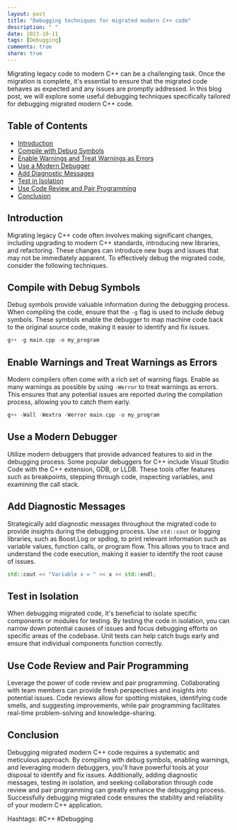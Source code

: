 ```yaml
---
layout: post
title: "Debugging techniques for migrated modern C++ code"
description: " "
date: 2023-10-11
tags: [Debugging]
comments: true
share: true
---
```


Migrating legacy code to modern C++ can be a challenging task. Once the migration is complete, it's essential to ensure that the migrated code behaves as expected and any issues are promptly addressed. In this blog post, we will explore some useful debugging techniques specifically tailored for debugging migrated modern C++ code.

## Table of Contents
- [Introduction](#introduction)
- [Compile with Debug Symbols](#compile-with-debug-symbols)
- [Enable Warnings and Treat Warnings as Errors](#enable-warnings-and-treat-warnings-as-errors)
- [Use a Modern Debugger](#use-a-modern-debugger)
- [Add Diagnostic Messages](#add-diagnostic-messages)
- [Test in Isolation](#test-in-isolation)
- [Use Code Review and Pair Programming](#use-code-review-and-pair-programming)
- [Conclusion](#conclusion)

## Introduction

Migrating legacy C++ code often involves making significant changes, including upgrading to modern C++ standards, introducing new libraries, and refactoring. These changes can introduce new bugs and issues that may not be immediately apparent. To effectively debug the migrated code, consider the following techniques.

## Compile with Debug Symbols

Debug symbols provide valuable information during the debugging process. When compiling the code, ensure that the `-g` flag is used to include debug symbols. These symbols enable the debugger to map machine code back to the original source code, making it easier to identify and fix issues.

```cpp
g++ -g main.cpp -o my_program
```

## Enable Warnings and Treat Warnings as Errors

Modern compilers often come with a rich set of warning flags. Enable as many warnings as possible by using `-Werror` to treat warnings as errors. This ensures that any potential issues are reported during the compilation process, allowing you to catch them early.

```cpp
g++ -Wall -Wextra -Werror main.cpp -o my_program
```

## Use a Modern Debugger

Utilize modern debuggers that provide advanced features to aid in the debugging process. Some popular debuggers for C++ include Visual Studio Code with the C++ extension, GDB, or LLDB. These tools offer features such as breakpoints, stepping through code, inspecting variables, and examining the call stack.

## Add Diagnostic Messages

Strategically add diagnostic messages throughout the migrated code to provide insights during the debugging process. Use `std::cout` or logging libraries, such as Boost.Log or spdlog, to print relevant information such as variable values, function calls, or program flow. This allows you to trace and understand the code execution, making it easier to identify the root cause of issues.

```cpp
std::cout << "Variable x = " << x << std::endl;
```

## Test in Isolation

When debugging migrated code, it's beneficial to isolate specific components or modules for testing. By testing the code in isolation, you can narrow down potential causes of issues and focus debugging efforts on specific areas of the codebase. Unit tests can help catch bugs early and ensure that individual components function correctly.

## Use Code Review and Pair Programming

Leverage the power of code review and pair programming. Collaborating with team members can provide fresh perspectives and insights into potential issues. Code reviews allow for spotting mistakes, identifying code smells, and suggesting improvements, while pair programming facilitates real-time problem-solving and knowledge-sharing.

## Conclusion

Debugging migrated modern C++ code requires a systematic and meticulous approach. By compiling with debug symbols, enabling warnings, and leveraging modern debuggers, you'll have powerful tools at your disposal to identify and fix issues. Additionally, adding diagnostic messages, testing in isolation, and seeking collaboration through code review and pair programming can greatly enhance the debugging process. Successfully debugging migrated code ensures the stability and reliability of your modern C++ application.

Hashtags: #C++ #Debugging